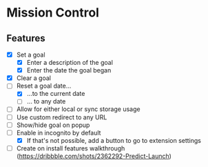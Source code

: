 # Mission Control

## Features

- [x] Set a goal
    - [x] Enter a description of the goal
    - [x] Enter the date the goal began
- [x] Clear a goal
- [ ] Reset a goal date...
    - [x] ...to the current date
    - [ ] ... to any date
- [ ] Allow for either local or sync storage usage
- [ ] Use custom redirect to any URL
- [ ] Show/hide goal on popup
- [ ] Enable in incognito by default
    - [x] If that's not possible, add a button to go to extension settings
- [ ] Create on install features walkthrough (https://dribbble.com/shots/2362292-Predict-Launch)
